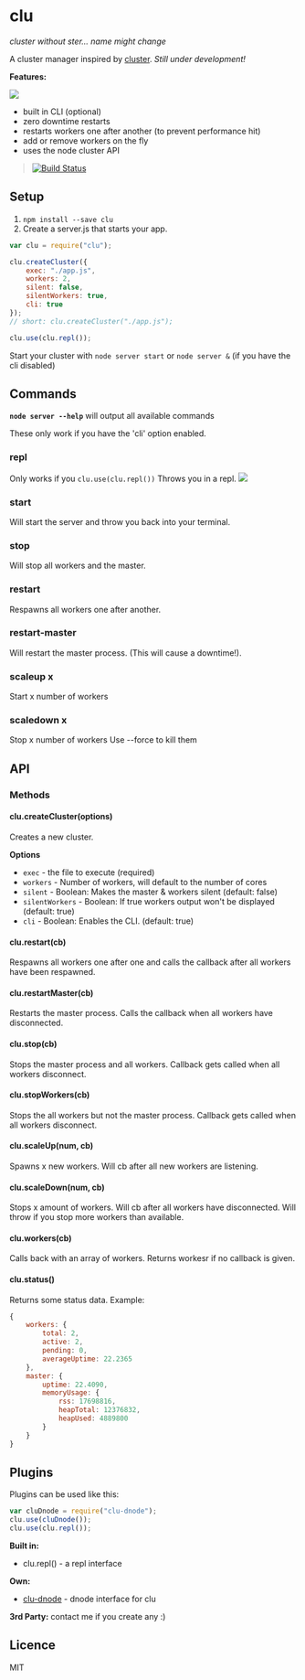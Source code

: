clu
========
*cluster without ster... name might change*

A cluster manager inspired by [cluster](https://github.com/LearnBoost/cluster). *Still under development!*


**Features:**

![](https://i.imgur.com/81MqBtB.png)

* built in CLI (optional)
* zero downtime restarts
* restarts workers one after another (to prevent performance hit)
* add or remove workers on the fly
* uses the node cluster API

> [![Build Status](https://travis-ci.org/fiws/clu.png?branch=master)](https://travis-ci.org/fiws/clu)


## Setup
1. `npm install --save clu`
2. Create a server.js that starts your app.

``` JavaScript
var clu = require("clu");

clu.createCluster({
	exec: "./app.js",
	workers: 2,
	silent: false,
	silentWorkers: true,
	cli: true
});
// short: clu.createCluster("./app.js");

clu.use(clu.repl());
```
Start your cluster with `node server start` or `node server &` (if you have the cli disabled)


## Commands

**`node server --help`** will output all available commands

These only work if you have the 'cli' option enabled.

### repl
Only works if you `clu.use(clu.repl())`
Throws you in a repl.
![](https://i.imgur.com/nrJRC2S.png)

### start
Will start the server and throw you back into your terminal.

### stop
Will stop all workers and the master.

### restart
Respawns all workers one after another.

### restart-master
Will restart the master process. (This will cause a downtime!).

### scaleup x
Start x number of workers

### scaledown x
Stop x number of workers
Use --force to kill them


## API

### Methods

#### clu.createCluster(options)
Creates a new cluster.

**Options**

* `exec` - the file to execute (required)
* `workers` - Number of workers, will default to the number of cores
* `silent` - Boolean: Makes the master & workers silent (default: false)
* `silentWorkers` - Boolean: If true workers output won't be displayed (default: true)
* `cli` - Boolean: Enables the CLI. (default: true)


#### clu.restart(cb)
Respawns all workers one after one and calls the callback after all workers have been respawned.


#### clu.restartMaster(cb)
Restarts the master process. Calls the callback when all workers have disconnected.


#### clu.stop(cb)
Stops the master process and all workers. Callback gets called when all workers disconnect.

#### clu.stopWorkers(cb)
Stops the all workers but not the master process. Callback gets called when all workers disconnect.


#### clu.scaleUp(num, cb)
Spawns x new workers. Will cb after all new workers are listening.


#### clu.scaleDown(num, cb)
Stops x amount of workers. Will cb after all workers have disconnected. Will throw if you stop more workers than available.

#### clu.workers(cb)
Calls back with an array of workers. Returns workesr if no callback is given.

#### clu.status()
Returns some status data. Example:
```JavaScript
{ 
	workers: { 
		total: 2,
		active: 2,
		pending: 0,
		averageUptime: 22.2365 
	},
	master: {
		uptime: 22.4090,
		memoryUsage: {
			rss: 17698816,
			heapTotal: 12376832,
			heapUsed: 4889800 
		}
	}
}
```




## Plugins
Plugins can be used like this:
``` JavaScript
var cluDnode = require("clu-dnode");
clu.use(cluDnode());
clu.use(clu.repl());
```

**Built in:**

* clu.repl() - a repl interface

**Own:**

* [clu-dnode](https://github.com/fiws/clu-dnode) - dnode interface for clu

**3rd Party:**
contact me if you create any :)


## Licence
MIT